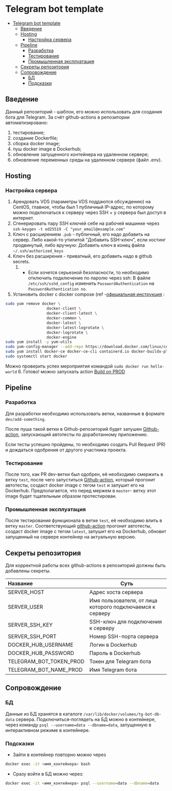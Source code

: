 # Telegram bot template

<!-- TOC -->
* [Telegram bot template](#telegram-bot-template)
  * [Введение](#введение)
  * [Hosting](#hosting)
    * [Настройка сервера](#настройка-сервера)
  * [Pipeline](#pipeline)
    * [Разработка](#разработка)
    * [Тестирование](#тестирование)
    * [Промышленная эксплуатация](#промышленная-эксплуатация)
  * [Секреты репозитория](#секреты-репозитория)
  * [Сопровождение](#сопровождение)
    * [БД](#бд)
    * [Подсказки](#подсказки)
<!-- TOC -->

## Введение
Данный репозиторий - шаблон, его можно использовать для создания бота для Telegram.
За счёт github-actions в репозитории автоматизировано:
1. тестирование;
2. создание Dockerfile;
3. сборка docker image;
4. пуш docker image в Dockerhub;
5. обновление запущенного контейнера на удаленном сервере;
6. обновление переменных среды на удаленном сервере (файл .env).

## Hosting
### Настройка сервера

1. Арендовать VDS (параметры VDS поддаются обсуждению) на CentOS, главное, чтобы был 1 публичный IP-адрес, по которому можно подключаться к серверу через SSH + у сервера был доступ в интернет.
2. Сгенерировать пару SSH ключей себе на рабочей машинке через `ssh-keygen -t ed25519 -C "your_email@example.com"`
3. Ключ с расширением `.pub` - публичный, его надо добавить на сервер. Либо какой-то утилитой "Добавить SSH-ключ", если хостинг продвинутый, либо вручную:
Добавить ключ в конец файла `~/.ssh/authorized_keys`
4. Ключ без расширения - приватный, его добавить надо в github secrets.
   1. * Если хочется серьезной безопасности, то необходимо отключить подключение по паролю через ssh:
В файле `/etc/ssh/sshd_config` изменить `PasswordAuthentication` на `PasswordAuthentication no`.
5. Установить docker с docker compose (ref -[официальная инструкция](https://docs.docker.com/engine/install/centos/) :
```bash
sudo yum remove docker \
                  docker-client \
                  docker-client-latest \
                  docker-common \
                  docker-latest \
                  docker-latest-logrotate \
                  docker-logrotate \
                  docker-engine
sudo yum install -y yum-utils
sudo yum-config-manager --add-repo https://download.docker.com/linux/centos/docker-ce.repo
sudo yum install docker-ce docker-ce-cli containerd.io docker-buildx-plugin docker-compose-plugin
sudo systemctl start docker
```
Можно проверить успех мероприятия командой `sudo docker run hello-world`
6. Готово! можно запускать action [Build on PROD](https://github.com/Ligerina/TelegramBot/actions/workflows/deploy-on-prod.yml)

## Pipeline
### Разработка
Для разработки необходимо использовать ветки, названные в формате `dev/add-something`.

После пуша такой ветки в Github-репозиторий будет запушен [Github-action](.github/workflows/deploy-on-dev.yml), запускающий автотесты по доработанному приложению.

Если тесты успешно пройдены, то необходимо создать Pull Request (PR) и дождаться одобрения от другого участника проекта.


### Тестирование
После того, как PR dev-ветки был одобрен, её необходимо смержить в ветку `test`, после чего запуститься [Github-action](.github/workflows/deploy-on-test.yml), который прогонит автотесты, создаст docker image с тегом `test` и запушит его на Dockerhub.
Предполагается, что перед мержем в `master`- ветку этот image будет тщательным образом протестирован.

### Промышленная эксплуатация
После тестирования функционала в ветке `test`, её необходимо влить в ветку `master`. Соответствующий [github-action](.github/workflows/deploy-on-prod.yml)  прогонит автотесты, создаст docker image с тегом `latest`, запушит его на Dockerhub, обновит запущенный на сервере контейнер на актуальную версию.

## Секреты репозитория
Для корректной работы всех github-actions в репозиторий должны быть добавлены секреты.

| Название               | Суть                                                      |
|:-----------------------|-----------------------------------------------------------|
| SERVER_HOST            | Адрес хоста сервера                                       |
| SERVER_USER            | Имя пользователя, от лица которого подключаемся к серверу |
| SERVER_SSH_KEY         | SSH-ключ для подключения к серверу                        |
| SERVER_SSH_PORT        | Номер SSH-порта сервера                                   |
| DOCKER_HUB_USERNAME    | Логин в Dockerhub                                         |
| DOCKER_HUB_PASSWORD    | Пароль в Dockerhub                                        |
| TELEGRAM_BOT_TOKEN_PROD | Токен для Telegram бота                                   |
| TELEGRAM_BOT_NAME_PROD | Имя Telegram бота                                         |

## Сопровождение

### БД
Данные из БД хранятся в каталоге `/var/lib/docker/volumes/tg-bot-db-data` сервера.
Подключиться-поглядеть на БД можно в контейнере, через команду `psql --username=data --dbname=data`, запущенную в интерактивном режиме в контейнере.

### Подсказки
- Зайти в контейнер повторно можно через 
```bash
docker exec -it <имя_контейнера> bash
```
- Сразу войти в БД можно через: 
```bash
docker exec -it <имя_контейнера> psql --username=data --dbname=data
```